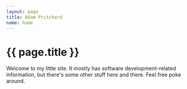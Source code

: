 ```yaml
---
layout: page
title: Adam Pritchard
name: home
---
```


# {{ page.title }}

Welcome to my little site. It mostly has software development-related information,
but there's some other stuff here and there. Feel free poke around.
